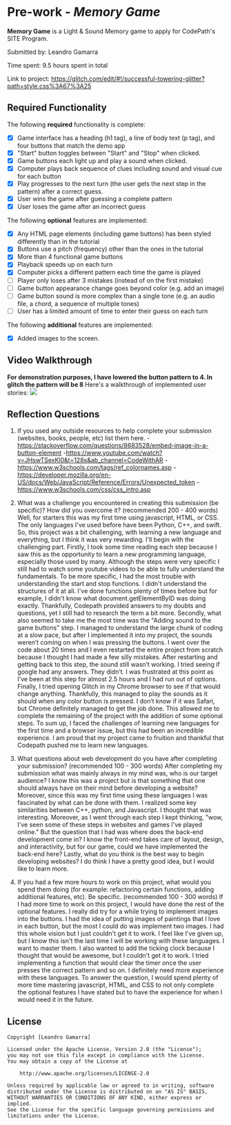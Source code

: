 # Pre-work - *Memory Game*

**Memory Game** is a Light & Sound Memory game to apply for CodePath's SITE Program. 

Submitted by: Leandro Gamarra

Time spent: 9.5 hours spent in total

Link to project: https://glitch.com/edit/#!/successful-towering-glitter?path=style.css%3A67%3A25

## Required Functionality

The following **required** functionality is complete:

* [x] Game interface has a heading (h1 tag), a line of body text (p tag), and four buttons that match the demo app
* [x] "Start" button toggles between "Start" and "Stop" when clicked. 
* [x] Game buttons each light up and play a sound when clicked. 
* [x] Computer plays back sequence of clues including sound and visual cue for each button
* [x] Play progresses to the next turn (the user gets the next step in the pattern) after a correct guess. 
* [x] User wins the game after guessing a complete pattern
* [x] User loses the game after an incorrect guess

The following **optional** features are implemented:

* [x] Any HTML page elements (including game buttons) has been styled differently than in the tutorial
* [x] Buttons use a pitch (frequency) other than the ones in the tutorial
* [x] More than 4 functional game buttons
* [x] Playback speeds up on each turn
* [x] Computer picks a different pattern each time the game is played
* [ ] Player only loses after 3 mistakes (instead of on the first mistake)
* [ ] Game button appearance change goes beyond color (e.g. add an image)
* [ ] Game button sound is more complex than a single tone (e.g. an audio file, a chord, a sequence of multiple tones)
* [ ] User has a limited amount of time to enter their guess on each turn

The following **additional** features are implemented:

- [x] Added images to the screen.

## Video Walkthrough
 **For demonstration purposes, I have lowered the button pattern to 4. In glitch the pattern will be 8**
Here's a walkthrough of implemented user stories:
![](https://i.imgur.com/tBKKpP3.gif)


## Reflection Questions
1. If you used any outside resources to help complete your submission (websites, books, people, etc) list them here. 
-https://stackoverflow.com/questions/8683528/embed-image-in-a-button-element
-https://www.youtube.com/watch?v=JHswTSexKl0&t=128s&ab_channel=CodeWithAR
-https://www.w3schools.com/tags/ref_colornames.asp
-https://developer.mozilla.org/en-US/docs/Web/JavaScript/Reference/Errors/Unexpected_token
-https://www.w3schools.com/css/css_intro.asp

2. What was a challenge you encountered in creating this submission (be specific)? How did you overcome it? (recommended 200 - 400 words) 
Well, for starters this was my first time using javascript, HTML, or CSS. The only languages I've used before have been Python, C++, and swift. So, this project was a bit challenging, with learning a new language and everything, but I think it was very rewarding. I'll begin with the challenging part. Firstly, I took some time reading each step because I saw this as the opportunity to learn a new programming language, especially those used by many. Although the steps were very specific I still had to watch some youtube videos to be able to fully understand the fundamentals. To be more specific, I had the most trouble with understanding the start and stop functions. I didn't understand the structures of it at all. I've done functions plenty of times before but for example, I didn't know what document.getElementByID was doing exactly. Thankfully, Codepath provided answers to my doubts and questions, yet I still had to research the term a bit more. Secondly, what also seemed to take me the most time was the "Adding sound to the game buttons" step. I managed to understand the large chunk of coding at a slow pace, but after I implemented it into my project, the sounds weren’t coming on when I was pressing the buttons. I went over the code about 20 times and I even restarted the entire project from scratch because I thought I had made a few silly mistakes. After restarting and getting back to this step, the sound still wasn’t working. I tried seeing if google had any answers. They didn’t. I was frustrated at this point as I’ve been at this step for almost 2.5 hours and I had run out of options. Finally, I tried opening Glitch in my Chrome browser to see if that would change anything. Thankfully, this managed to play the sounds as it should when any color button is pressed. I don’t know if it was Safari, but Chrome definitely managed to get the job done. This allowed me to complete the remaining of the project with the addition of some optional steps. To sum up, I faced the challenges of learning new languages for the first time and a browser issue, but this had been an incredible experience. I am proud that my project came to fruition and thankful that Codepath pushed me to learn new languages.

3. What questions about web development do you have after completing your submission? (recommended 100 - 300 words) 
After completing my submission what was mainly always in my mind was, who is our target audience? I know this was a project but is that something that one should always have on their mind before developing a website? Moreover, since this was my first time using these languages I was fascinated by what can be done with them. I realized some key similarities between C++, python, and Javascript. I thought that was interesting. Moreover, as I went through each step I kept thinking, "wow, I've seen some of these steps in websites and games I've played online." But the question that I had was where does the back-end development come in? I know the front-end takes care of layout, design, and interactivity, but for our game, could we have implemented the back-end here? Lastly, what do you think is the best way to begin developing websites? I do think I have a pretty good idea, but I would like to learn more.

4. If you had a few more hours to work on this project, what would you spend them doing (for example: refactoring certain functions, adding additional features, etc). Be specific. (recommended 100 - 300 words) 
If I had more time to work on this project, I would have done the rest of the optional features. I really did try for a while trying to implement images into the buttons. I had the idea of putting images of paintings that I love in each button, but the most I could do was implement two images. I had this whole vision but I just couldn't get it to work. I feel like I've given up, but I know this isn't the last time I will be working with these languages. I want to master them. I also wanted to add the ticking clock because I thought that would be awesome, but I couldn't get it to work. I tried implementing a function that would clear the timer once the user presses the correct pattern and so on. I definitely need more experience with these languages. To answer the question, I would spend plenty of more time mastering javascript, HTML, and CSS to not only complete the optional features I have stated but to have the experience for when I would need it in the future. 

## License

    Copyright [Leandro Gamarra]

    Licensed under the Apache License, Version 2.0 (the "License");
    you may not use this file except in compliance with the License.
    You may obtain a copy of the License at

        http://www.apache.org/licenses/LICENSE-2.0

    Unless required by applicable law or agreed to in writing, software
    distributed under the License is distributed on an "AS IS" BASIS,
    WITHOUT WARRANTIES OR CONDITIONS OF ANY KIND, either express or implied.
    See the License for the specific language governing permissions and
    limitations under the License.
